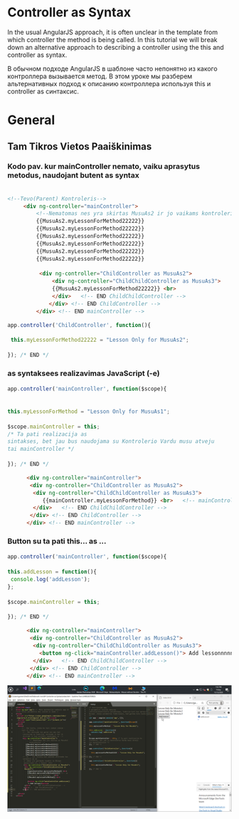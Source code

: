 # Controller as Syntax


In the usual AngularJS approach, it is often unclear in the
 template from which controller the method is being called.
 In this tutorial we will break down an alternative approach
 to describing a controller using the this and controller as syntax.

В обычном подходе AngularJS в шаблоне часто непонятно из какого контроллера
 вызывается метод. В этом уроке мы разберем альтернативных подход к описанию
 контроллера используя this и controller as синтаксис.

# General

## Tam Tikros Vietos Paaiškinimas
### Kodo pav. kur mainController nemato, vaiku aprasytus  metodus, naudojant butent as syntax
 ```html

<!--Tevo(Parent) Kontroleris-->
      <div ng-controller="mainController">
          <!--Nematomas nes yra skirtas MusuAs2 ir jo vaikams kontroleriams -->
          {{MusuAs2.myLessonForMethod22222}}
          {{MusuAs2.myLessonForMethod22222}}
          {{MusuAs2.myLessonForMethod22222}}
          {{MusuAs2.myLessonForMethod22222}}
          {{MusuAs2.myLessonForMethod22222}}
          {{MusuAs2.myLessonForMethod22222}}
        
           <div ng-controller="ChildController as MusuAs2">
               <div ng-controller="ChildChildController as MusuAs3">    
               {{MusuAs2.myLessonForMethod22222}} <br>
               </div>   <!-- END ChildChildController -->
              </div> <!-- END ChildController -->
          </div> <!-- END mainController -->
```

 ```javascript
app.controller('ChildController', function(){

  this.myLessonForMethod22222 = "Lesson Only for MusuAs2"; 

}); /* END */
```
### as syntaksees realizavimas JavaScript (-e)
 ```javascript
app.controller('mainController', function($scope){


this.myLessonForMethod = "Lesson Only for MusuAs1";

$scope.mainController = this; 
/* Ta pati realizacija as
sintakses, bet jau bus naudojama su Kontrolerio Vardu musu atveju 
tai mainController */

}); /* END */
```
 ```html
       <div ng-controller="mainController"> 
        <div ng-controller="ChildController as MusuAs2">
         <div ng-controller="ChildChildController as MusuAs3">
            {{mainController.myLessonForMethod}} <br>   <!-- mainController -->
         </div>   <!-- END ChildChildController -->
        </div> <!-- END ChildController -->
       </div> <!-- END mainController -->
   ```    
### Button su ta pati this... as ...
 ```javascript
app.controller('mainController', function($scope){

this.addLesson = function(){
  console.log('addLesson');
}; 

$scope.mainController = this;

}); /* END */
```
 ```html
       <div ng-controller="mainController"> 
        <div ng-controller="ChildController as MusuAs2">
         <div ng-controller="ChildChildController as MusuAs3">
           <button ng-click="mainController.addLesson()"> Add lessonnnnnnnn</button>  <!-- mainController -->
         </div>   <!-- END ChildChildController -->
        </div> <!-- END ChildController -->
       </div> <!-- END mainController -->
   ```   
![Test Image 3](img/1.png)

